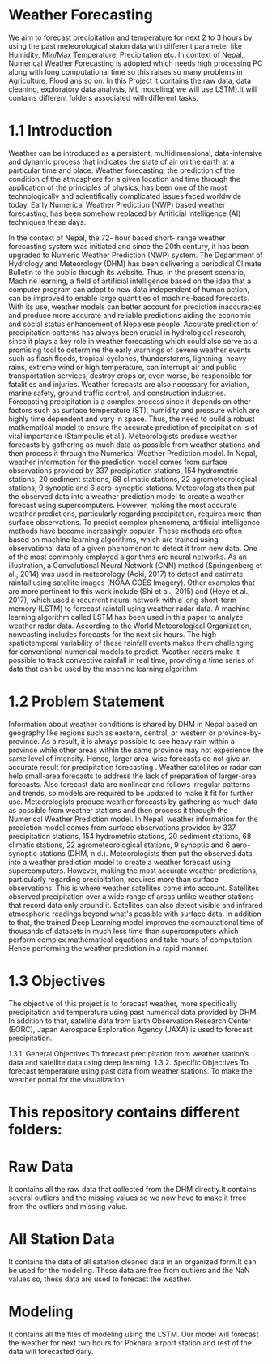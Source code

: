 # Weather Forecasting
We aim to forecast precipitation and temperature for next 2 to 3 hours by using the past meteorological staion data with different parameter like Humidity,
Min/Max Temperature, Precipitation etc. In context of Nepal, Numerical Weather Forecasting is adopted which needs high processing PC along with long computational
time so this raises so many problems in Agriculture, Flood ans so on. In this Project it contains the raw data, data cleaning, exploratory data analysis,
ML modeling( we will use LSTM).It will contains different folders associated with different tasks.

# 1.1 Introduction
Weather can be introduced as a persistent, multidimensional, data-intensive and dynamic process that indicates the state of air on the earth at a particular time and place. Weather forecasting, the prediction of the condition of the atmosphere for a given location and time through the application of the principles of physics, has been one of the most technologically and scientifically complicated issues faced worldwide today. Early Numerical Weather Prediction (NWP) based weather forecasting, has been somehow replaced by Artificial Intelligence (AI) techniques these days.

In the context of Nepal, the 72- hour based short- range weather forecasting system was initiated and since the 20th century, it has been upgraded to Numeric Weather Prediction (NWP) system. The Department of Hydrology and Meteorology (DHM) has been delivering a periodical Climate Bulletin to the public through its website. Thus, in the present scenario, Machine learning, a field of artificial intelligence based on the idea that a computer program can adapt to new data independent of human action, can be improved to enable large quantities of machine-based forecasts. With its use, weather models can better account for prediction inaccuracies and produce more accurate and reliable predictions aiding the economic and social status enhancement of Nepalese people. Accurate prediction of precipitation patterns has always been crucial in hydrological research, since it plays a key role in weather forecasting which could also serve as a promising tool to determine the early warnings of severe weather events such as  flash floods, tropical cyclones, thunderstorms, lightning, heavy rains, extreme wind or high temperature, can interrupt air and public transportation services, destroy crops or, even worse, be responsible for fatalities and injuries. Weather forecasts are also necessary for aviation, marine safety, ground traffic control, and construction industries. Forecasting precipitation is a complex process since it depends on other factors such as surface temperature (ST), humidity and pressure which are highly time dependent and vary in space. Thus, the need to build a robust mathematical model to ensure the accurate prediction of precipitation is of vital importance (Stampoulis et al.). Meteorologists produce weather forecasts by gathering as much data as possible from weather stations and then process it through the Numerical Weather Prediction model. In Nepal, weather information for the prediction model comes from surface observations provided by 337 precipitation stations, 154 hydrometric stations, 20 sediment stations, 68 climatic stations, 22 agrometeorological stations, 9 synoptic and 6 aero-synoptic stations. Meteorologists then put the observed data into a weather prediction model to create a weather forecast using supercomputers. However, making the most accurate weather predictions, particularly regarding precipitation, requires more than surface observations.
To predict complex phenomena, artificial intelligence methods have become increasingly popular. These methods are often based on machine learning algorithms, which are trained using observational data of a given phenomenon to detect it from new data. One of the most commonly employed algorithms are neural networks. As an illustration, a Convolutional Neural Network (CNN) method (Springenberg et al., 2014) was used in meteorology (Aoki, 2017) to detect and estimate rainfall using satellite images (NOAA GOES Imagery). Other examples that are more pertinent to this work include (Shi et al., 2015) and (Heye et al., 2017), which used a recurrent neural network with a long short-term memory (LSTM) to forecast rainfall using weather radar data.
A machine learning algorithm called LSTM has been used in this paper to analyze weather radar data. According to the World Meteorological Organization, nowcasting includes forecasts for the next six hours. The high spatiotemporal variability of these rainfall events makes them challenging for conventional numerical models to predict. Weather radars make it possible to track convective rainfall in real time, providing a time series of data  that can be used by the machine learning algorithm.

# 1.2 Problem Statement
Information about weather conditions is shared by DHM in Nepal based on geography like regions such as eastern, central, or western or province-by-province. As a result, it is always possible to see heavy rain within a province while other areas within the same province may not experience the same level of intensity. Hence, larger area-wise forecasts do not give an accurate result for precipitation forecasting . Weather satellites or radar can help small-area forecasts to address the lack of preparation of larger-area forecasts. Also forecast data are nonlinear and follows irregular patterns and trends, so models are required to be updated to make it fit for further use.
Meteorologists produce weather forecasts by gathering as much data as possible from weather stations and then process it through the Numerical Weather Prediction model. In Nepal, weather information for the prediction model comes from surface observations provided by 337 precipitation stations, 154 hydrometric stations, 20 sediment stations, 68 climatic stations, 22 agrometeorological stations, 9 synoptic and 6 aero-synoptic stations (DHM, n.d.). Meteorologists then put the observed data into a weather prediction model to create a weather forecast using supercomputers. However, making the most accurate weather predictions, particularly regarding precipitation, requires more than surface observations. This is where weather satellites come into account. Satellites observed precipitation over a wide range of areas unlike weather stations that record data only around it. Satellites can also detect visible and infrared atmospheric readings beyond what's possible with surface data. In addition to that, the trained Deep Learning model improves the computational time of thousands of datasets in much less time than supercomputers which perform complex mathematical equations and take hours of computation.  Hence performing the weather prediction in a rapid manner.

# 1.3 Objectives
The objective of this project is to forecast weather, more specifically precipitation and temperature using past numerical data provided by DHM. In addition to that, satellite data from Earth Observation Research Center (EORC), Japan Aerospace Exploration Agency (JAXA) is used to forecast precipitation.

   1.3.1. General Objectives
To forecast  precipitation  from weather station’s data and satellite data using deep learning.
   1.3.2. Specific Objectives
To forecast temperature using past data from weather stations.
To make the weather portal for the visualization.
# This repository contains different folders:
# Raw Data
It contains all the raw data that collected from the DHM directly.It contains several outliers and the missing values so we now have to make it frree from the outliers and missing value.

# All Station Data
It contains the data of all satation cleaned data in an organized form.It can be used for the modeling. These data are free from outliers and the NaN values so, these data are used to forecast the weather.

# Modeling
It contains all the files of modeling using the LSTM. Our model will forecast the weather for next two hours for Pokhara airport station and rest of the data will forecasted daily. 
